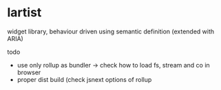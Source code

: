 # lartist
widget library, behaviour driven using semantic definition (extended with ARIA)


todo
* use only rollup as bundler -> check how to load fs, stream and co in browser
* proper dist build (check jsnext options of rollup